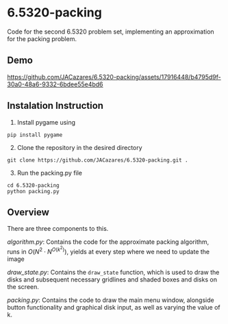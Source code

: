 # 6.5320-packing
Code for the second 6.5320 problem set, implementing an approximation for the packing problem.

## Demo

https://github.com/JACazares/6.5320-packing/assets/17916448/b4795d9f-30a0-48a6-9332-6bdee55e4bd6

## Instalation Instruction

1. Install pygame using
```
pip install pygame
```
2. Clone the repository in the desired directory
```
git clone https://github.com/JACazares/6.5320-packing.git .
```
3. Run the packing.py file
```
cd 6.5320-packing
python packing.py
```

## Overview
There are three components to this.

_algorithm.py_: Contains the code for the approximate packing algorithm, runs in $O(N^2 \cdot N^{O(k^2)})$, yields at every step where we need to update the image

_draw_state.py_: Contains the ```draw_state``` function, which is used to draw the disks and subsequent necessary gridlines and shaded boxes and disks on the screen.

_packing.py_: Contains the code to draw the main menu window, alongside button functionality and graphical disk input, as well as varying the value of k.
